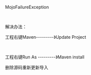 MojoFailureException

 

解决办法：

工程右键Maven---------》Update Project

 

工程右键Run As ---------》Maven install



删除源码重新更新导入
